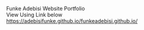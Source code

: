 Funke Adebisi Website Portfolio
<br>View Using Link below<br>
https://adebisifunke.github.io/funkeadebisi.github.io/
